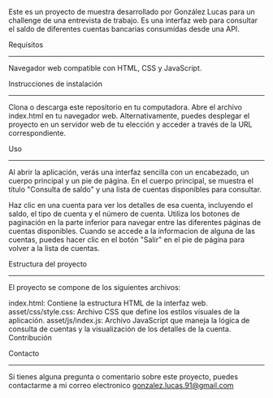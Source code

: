 Este es un proyecto de muestra desarrollado por González Lucas para un challenge de una entrevista de trabajo. Es una interfaz web para consultar el saldo de diferentes cuentas bancarias consumidas desde una API.

Requisitos
**********
Navegador web compatible con HTML, CSS y JavaScript.

Instrucciones de instalación
****************************
Clona o descarga este repositorio en tu computadora.
Abre el archivo index.html en tu navegador web.
Alternativamente, puedes desplegar el proyecto en un servidor web de tu elección y acceder a través de la URL correspondiente.

Uso
***
Al abrir la aplicación, verás una interfaz sencilla con un encabezado, un cuerpo principal y un pie de página. En el cuerpo principal, se muestra el título "Consulta de saldo" y una lista de cuentas disponibles para consultar.

Haz clic en una cuenta para ver los detalles de esa cuenta, incluyendo el saldo, el tipo de cuenta y el número de cuenta.
Utiliza los botones de paginación en la parte inferior para navegar entre las diferentes páginas de cuentas disponibles.
Cuando se accede a la informacion de alguna de las cuentas, puedes hacer clic en el botón "Salir" en el pie de página para volver a la lista de cuentas.

Estructura del proyecto
***********************
El proyecto se compone de los siguientes archivos:

index.html: Contiene la estructura HTML de la interfaz web.
asset/css/style.css: Archivo CSS que define los estilos visuales de la aplicación.
asset/js/index.js: Archivo JavaScript que maneja la lógica de consulta de cuentas y la visualización de los detalles de la cuenta.
Contribución

Contacto
********
Si tienes alguna pregunta o comentario sobre este proyecto, puedes contactarme a mi correo electronico gonzalez.lucas.91@gmail.com

